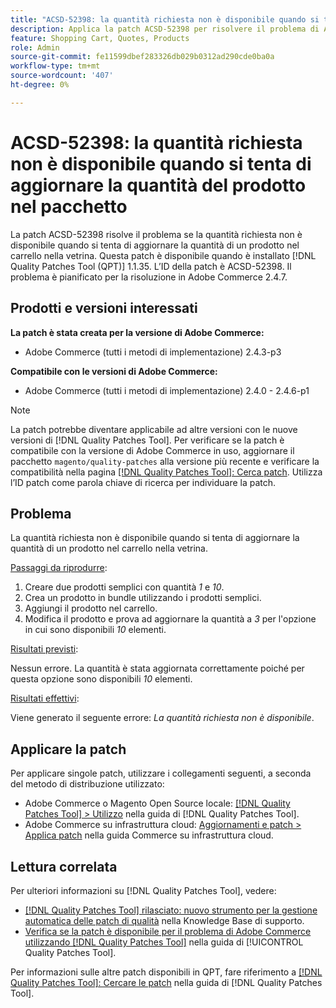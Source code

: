 ```yaml
---
title: "ACSD-52398: la quantità richiesta non è disponibile quando si tenta di aggiornare la quantità del prodotto nel bundle"
description: Applica la patch ACSD-52398 per risolvere il problema di Adobe Commerce per cui la quantità richiesta non è disponibile quando si tenta di aggiornare la quantità di un prodotto nel carrello nella vetrina.
feature: Shopping Cart, Quotes, Products
role: Admin
source-git-commit: fe11599dbef283326db029b0312ad290cde0ba0a
workflow-type: tm+mt
source-wordcount: '407'
ht-degree: 0%

---
```


# ACSD-52398: la quantità richiesta non è disponibile quando si tenta di aggiornare la quantità del prodotto nel pacchetto

La patch ACSD-52398 risolve il problema se la quantità richiesta non è disponibile quando si tenta di aggiornare la quantità di un prodotto nel carrello nella vetrina. Questa patch è disponibile quando è installato [!DNL Quality Patches Tool (QPT)] 1.1.35. L’ID della patch è ACSD-52398. Il problema è pianificato per la risoluzione in Adobe Commerce 2.4.7.

## Prodotti e versioni interessati

**La patch è stata creata per la versione di Adobe Commerce:**

* Adobe Commerce (tutti i metodi di implementazione) 2.4.3-p3

**Compatibile con le versioni di Adobe Commerce:**

* Adobe Commerce (tutti i metodi di implementazione) 2.4.0 - 2.4.6-p1

>[!NOTE]
>
>La patch potrebbe diventare applicabile ad altre versioni con le nuove versioni di [!DNL Quality Patches Tool]. Per verificare se la patch è compatibile con la versione di Adobe Commerce in uso, aggiornare il pacchetto `magento/quality-patches` alla versione più recente e verificare la compatibilità nella pagina [[!DNL Quality Patches Tool]: Cerca patch](https://experienceleague.adobe.com/tools/commerce-quality-patches/index.html). Utilizza l’ID patch come parola chiave di ricerca per individuare la patch.

## Problema

La quantità richiesta non è disponibile quando si tenta di aggiornare la quantità di un prodotto nel carrello nella vetrina.

<u>Passaggi da riprodurre</u>:

1. Creare due prodotti semplici con quantità *1* e *10*.
1. Crea un prodotto in bundle utilizzando i prodotti semplici.
1. Aggiungi il prodotto nel carrello.
1. Modifica il prodotto e prova ad aggiornare la quantità a *3* per l&#39;opzione in cui sono disponibili *10* elementi.

<u>Risultati previsti</u>:

Nessun errore. La quantità è stata aggiornata correttamente poiché per questa opzione sono disponibili *10* elementi.

<u>Risultati effettivi</u>:

Viene generato il seguente errore: *La quantità richiesta non è disponibile*.

## Applicare la patch

Per applicare singole patch, utilizzare i collegamenti seguenti, a seconda del metodo di distribuzione utilizzato:

* Adobe Commerce o Magento Open Source locale: [[!DNL Quality Patches Tool] > Utilizzo](/help/tools/quality-patches-tool/usage.md) nella guida di [!DNL Quality Patches Tool].
* Adobe Commerce su infrastruttura cloud: [Aggiornamenti e patch > Applica patch](https://experienceleague.adobe.com/docs/commerce-cloud-service/user-guide/develop/upgrade/apply-patches.html) nella guida Commerce su infrastruttura cloud.

## Lettura correlata

Per ulteriori informazioni su [!DNL Quality Patches Tool], vedere:

* [[!DNL Quality Patches Tool] rilasciato: nuovo strumento per la gestione automatica delle patch di qualità](https://experienceleague.adobe.com/en/docs/commerce-knowledge-base/kb/announcements/commerce-announcements/magento-quality-patches-released-new-tool-to-self-serve-quality-patches) nella Knowledge Base di supporto.
* [Verifica se la patch è disponibile per il problema di Adobe Commerce utilizzando  [!DNL Quality Patches Tool]](/help/tools/quality-patches-tool/patches-available-in-qpt/check-patch-for-magento-issue-with-magento-quality-patches.md) nella guida di [!UICONTROL Quality Patches Tool].


Per informazioni sulle altre patch disponibili in QPT, fare riferimento a [[!DNL Quality Patches Tool]: Cercare le patch](https://experienceleague.adobe.com/tools/commerce-quality-patches/index.html) nella guida di [!DNL Quality Patches Tool].
